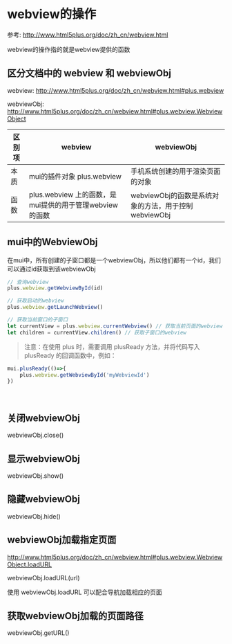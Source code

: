 # webview的操作
参考: http://www.html5plus.org/doc/zh_cn/webview.html

webview的操作指的就是webview提供的函数

## 区分文档中的 webview 和 webviewObj
webview: http://www.html5plus.org/doc/zh_cn/webview.html#plus.webview

webviewObj: http://www.html5plus.org/doc/zh_cn/webview.html#plus.webview.WebviewObject

区别项 | webview | webviewObj
--- | --- | ---
本质 | mui的插件对象 plus.webview | 手机系统创建的用于渲染页面的对象
函数 | plus.webview 上的函数，是mui提供的用于管理webview的函数 | webviewObj的函数是系统对象的方法，用于控制webviewObj

## mui中的WebviewObj
在mui中，所有创建的子窗口都是一个webviewObj，所以他们都有一个id，我们可以通过id获取到该webviewObj

```js
// 查询webview
plus.webview.getWebviewById(id)

// 获取启动的webview
plus.webview.getLaunchWebview()

// 获取当前窗口的子窗口
let currentView = plus.webview.currentWebview() // 获取当前页面的webview
let children = currentView.children() // 获取子窗口的webview
```

> 注意：在使用 plus 时，需要调用 plusReady 方法，并将代码写入 plusReady 的回调函数中，例如：

```js
mui.plusReady(()=>{
    plus.webview.getWebviewById('myWebviewId')
})
```

<br>

## 关闭webviewObj
webviewObj.close()

## 显示webviewObj
webviewObj.show()

## 隐藏webviewObj
webviewObj.hide()

## webviewObj加载指定页面
http://www.html5plus.org/doc/zh_cn/webview.html#plus.webview.WebviewObject.loadURL

webviewObj.loadURL(url)

使用 webviewObj.loadURL 可以配合导航加载相应的页面

## 获取webviewObj加载的页面路径
webviewObj.getURL()

